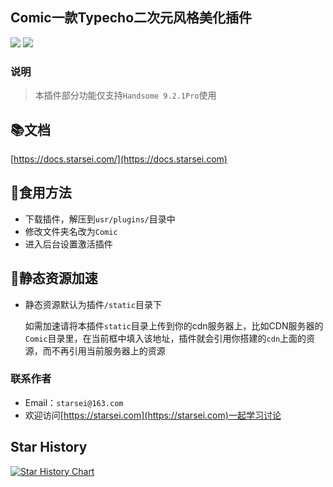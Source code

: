 ## Comic一款Typecho二次元风格美化插件 

![](https://img.shields.io/badge/types-Markdown-informational?logo=markdown&link=https://markdown.com.cn/)
![](https://img.shields.io/badge/Theme%20By-Handsome-blueviolet)

### 说明
> 本插件部分功能仅支持`Handsome 9.2.1Pro`使用

## :books:文档
[https://docs.starsei.com/](https://docs.starsei.com)

## :pill:食用方法
- 下载插件，解压到`usr/plugins/`目录中
- 修改文件夹名改为`Comic`
- 进入后台设置激活插件

## :rocket:静态资源加速
- 静态资源默认为插件`/static`目录下  

  如需加速请将本插件`static`目录上传到你的cdn服务器上，比如CDN服务器的`Comic`目录里，在当前框中填入该地址，插件就会引用你搭建的`cdn`上面的资源，而不再引用当前服务器上的资源

### 联系作者
- Email：`starsei@163.com`
- 欢迎访问[https://starsei.com](https://starsei.com)一起学习讨论

## Star History

[![Star History Chart](https://api.star-history.com/svg?repos=starsei/Comic&type=Timeline)](https://star-history.com/#starsei/Comic&Timeline)


